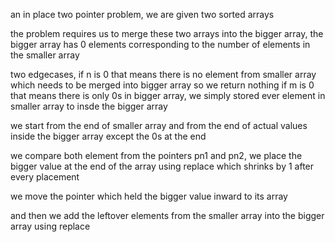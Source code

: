 an in place two pointer problem,
we are given two sorted arrays

the problem requires us to merge these two arrays into the bigger array,
the bigger array has 0 elements corresponding to the number of elements in the smaller array

two edgecases,
if n is 0 that means there is no element from smaller array which needs to be merged into bigger array so we return nothing
if m is 0 that means there is only 0s in bigger array, we simply stored ever element in smaller array to insde the bigger array

we start from the end of smaller array
and from the end of actual values inside the bigger array except the 0s at the end

we compare both element from the pointers pn1 and pn2, we place the bigger value at the end of the array
using replace which shrinks by 1 after every placement

we move the pointer which held the bigger value inward to its array

and then we add the leftover elements from the smaller array into the bigger array using replace 